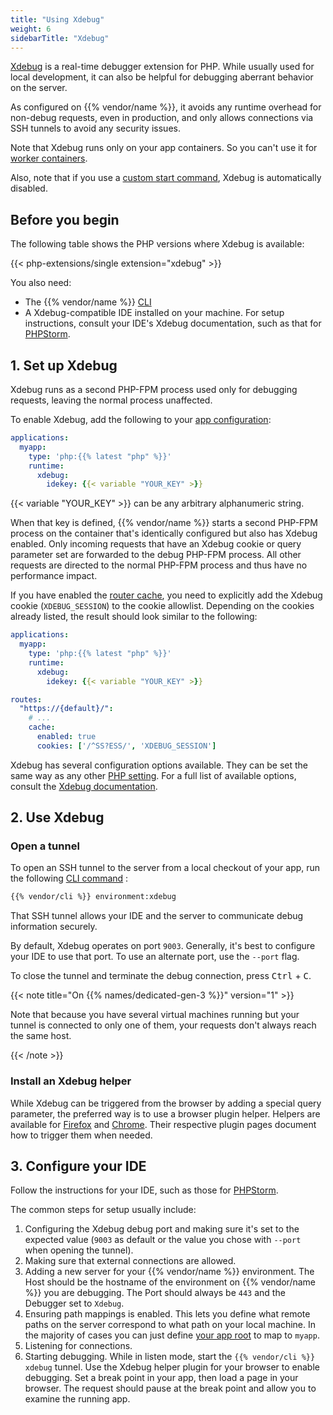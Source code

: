 ```yaml
---
title: "Using Xdebug"
weight: 6
sidebarTitle: "Xdebug"
---
```


[Xdebug](https://xdebug.org/) is a real-time debugger extension for PHP.
While usually used for local development, it can also be helpful for debugging aberrant behavior on the server.

As configured on {{% vendor/name %}}, it avoids any runtime overhead for non-debug requests, even in production, and only allows connections via SSH tunnels to avoid any security issues.

Note that Xdebug runs only on your app containers.
So you can't use it for [worker containers](../../create-apps/workers.md).

Also, note that if you use a [custom start command](/languages/php/_index.md#alternate-start-commands),
Xdebug is automatically disabled.

## Before you begin

The following table shows the PHP versions where Xdebug is available:

{{< php-extensions/single extension="xdebug" >}}

You also need:

- The {{% vendor/name %}} [CLI](../../administration/cli/_index.md)
- A Xdebug-compatible IDE installed on your machine.
    For setup instructions, consult your IDE's Xdebug documentation, such as that for [PHPStorm](https://www.jetbrains.com/help/phpstorm/configuring-xdebug.html).

## 1. Set up Xdebug

Xdebug runs as a second PHP-FPM process used only for debugging requests, leaving the normal process unaffected.

To enable Xdebug, add the following to your [app configuration](/create-apps/app-reference/single-runtime-image.md):

```yaml {configFile="app"}
applications:
  myapp:
    type: 'php:{{% latest "php" %}}'
    runtime:
      xdebug:
        idekey: {{< variable "YOUR_KEY" >}}
```
{{< variable "YOUR_KEY" >}} can be any arbitrary alphanumeric string.

When that key is defined, {{% vendor/name %}} starts a second PHP-FPM process on the container that's identically configured but also has Xdebug enabled.
Only incoming requests that have an Xdebug cookie or query parameter set are forwarded to the debug PHP-FPM process.
All other requests are directed to the normal PHP-FPM process and thus have no performance impact.

If you have enabled the [router cache](../../define-routes/cache.md),
you need to explicitly add the Xdebug cookie (`XDEBUG_SESSION`) to the cookie allowlist.
Depending on the cookies already listed, the result should look similar to the following:

```yaml {configFile="routes"}
applications:
  myapp:
    type: 'php:{{% latest "php" %}}'
    runtime:
      xdebug:
        idekey: {{< variable "YOUR_KEY" >}}

routes:
  "https://{default}/":
    # ...
    cache:
      enabled: true
      cookies: ['/^SS?ESS/', 'XDEBUG_SESSION']
```
Xdebug has several configuration options available.
They can be set the same way as any other [PHP setting](/languages/php/_index.md#php-settings).
For a full list of available options, consult the [Xdebug documentation](https://xdebug.org/docs/).

## 2. Use Xdebug

### Open a tunnel

To open an SSH tunnel to the server from a local checkout of your app, run the following [CLI command](../../administration/cli/_index.md) :

```bash
{{% vendor/cli %}} environment:xdebug
```

That SSH tunnel allows your IDE and the server to communicate debug information securely.

By default, Xdebug operates on port `9003`.
Generally, it's best to configure your IDE to use that port.
To use an alternate port, use the `--port` flag.

To close the tunnel and terminate the debug connection, press <kbd>Ctrl</kbd> + <kbd>C</kbd>.

{{< note title="On {{% names/dedicated-gen-3 %}}" version="1" >}}

Note that because you have several virtual machines running but your tunnel is connected to only one of them,
your requests don't always reach the same host.

{{< /note >}}

### Install an Xdebug helper

While Xdebug can be triggered from the browser by adding a special query parameter, the preferred way is to use a browser plugin helper.
Helpers are available for [Firefox](https://addons.mozilla.org/en-US/firefox/addon/xdebug-helper-for-firefox/)
and [Chrome](https://chrome.google.com/webstore/detail/xdebug-helper/eadndfjplgieldjbigjakmdgkmoaaaoc).
Their respective plugin pages document how to trigger them when needed.

## 3. Configure your IDE

Follow the instructions for your IDE, such as those for [PHPStorm](https://www.jetbrains.com/help/phpstorm/configuring-xdebug.html).

The common steps for setup usually include:

1. Configuring the Xdebug debug port and making sure it's set to the expected value (`9003` as default or the value you chose with `--port` when opening the tunnel).
2. Making sure that external connections are allowed.
3. Adding a new server for your {{% vendor/name %}} environment.
    The Host should be the hostname of the environment on {{% vendor/name %}} you are debugging.
    The Port should always be `443` and the Debugger set to `Xdebug`.
4. Ensuring path mappings is enabled.
    This lets you define what remote paths on the server correspond to what path on your local machine.
    In the majority of cases you can just define [your app root](/create-apps/app-reference/single-runtime-image.md#root-directory)
    to map to `myapp`.
5. Listening for connections.
6. Starting debugging. While in listen mode, start the `{{% vendor/cli %}} xdebug` tunnel.
    Use the Xdebug helper plugin for your browser to enable debugging.
    Set a break point in your app, then load a page in your browser.
    The request should pause at the break point and allow you to examine the running app.
